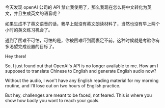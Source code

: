 今天发现 openAI 公司的 API 禁止我使用了，那么我现在怎么将中文转化为英文，并且生成英文的语音呢？

如果生成不了英文语音的话，我早上就没有英文朗读材料了，当然也没有早上两个小时的英文练习机会了。

遇到了困难不可怕，可怕的是，你被困难吓到而裹足不前。这种时候就是考验你有多渴望完成设置的目标了。

Hey there!

So, I just found out that OpenAI's API is no longer available to me. How am I supposed to translate Chinese to English and generate English audio now?

Without the audio, I won't have any English reading material for my morning routine, and I'll lose out on two hours of English practice.

But hey, challenges are meant to be faced, not feared. This is where you show how badly you want to reach your goals.
